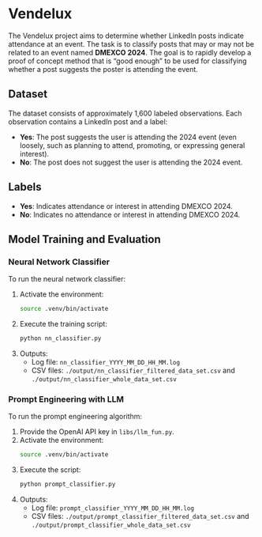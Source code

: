 # Vendelux

The Vendelux project aims to determine whether LinkedIn posts indicate attendance at an event. The task is to classify posts that may or may not be related to an event named **DMEXCO 2024**. The goal is to rapidly develop a proof of concept method that is “good enough” to be used for classifying whether a post suggests the poster is attending the event.

## Dataset

The dataset consists of approximately 1,600 labeled observations. Each observation contains a LinkedIn post and a label:

- **Yes**: The post suggests the user is attending the 2024 event (even loosely, such as planning to attend, promoting, or expressing general interest).
- **No**: The post does not suggest the user is attending the 2024 event.

## Labels

- **Yes**: Indicates attendance or interest in attending DMEXCO 2024.
- **No**: Indicates no attendance or interest in attending DMEXCO 2024.

## Model Training and Evaluation

### Neural Network Classifier

To run the neural network classifier:

1. Activate the environment:
    ```sh
    source .venv/bin/activate
    ```
2. Execute the training script:
    ```sh
    python nn_classifier.py
    ```
3. Outputs:
    - Log file: `nn_classifier_YYYY_MM_DD_HH_MM.log`
    - CSV files: `./output/nn_classifier_filtered_data_set.csv` and `./output/nn_classifier_whole_data_set.csv`

### Prompt Engineering with LLM

To run the prompt engineering algorithm:

1. Provide the OpenAI API key in `libs/llm_fun.py`.
2. Activate the environment:
    ```sh
    source .venv/bin/activate
    ```
3. Execute the script:
    ```sh
    python prompt_classifier.py
    ```
4. Outputs:
    - Log file: `prompt_classifier_YYYY_MM_DD_HH_MM.log`
    - CSV files: `./output/prompt_classifier_filtered_data_set.csv` and `./output/prompt_classifier_whole_data_set.csv`
